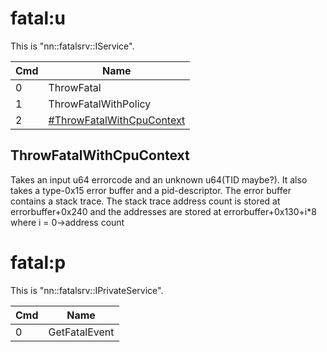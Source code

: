 # fatal:u

This is
"nn::fatalsrv::IService".

| Cmd | Name                                                               |
| --- | ------------------------------------------------------------------ |
| 0   | ThrowFatal                                                         |
| 1   | ThrowFatalWithPolicy                                               |
| 2   | [\#ThrowFatalWithCpuContext](#ThrowFatalWithCpuContext "wikilink") |

## ThrowFatalWithCpuContext

Takes an input u64 errorcode and an unknown u64(TID maybe?). It also
takes a type-0x15 error buffer and a pid-descriptor. The error buffer
contains a stack trace. The stack trace address count is stored at
errorbuffer+0x240 and the addresses are stored at errorbuffer+0x130+i\*8
where i = 0-\>address count

# fatal:p

This is "nn::fatalsrv::IPrivateService".

| Cmd | Name          |
| --- | ------------- |
| 0   | GetFatalEvent |
